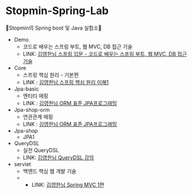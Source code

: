 # Stopmin-Spring-Lab
🌱Stopmin의 Spring boot 및 Java 실험소🌱
- Demo
  - 코드로 배우는 스프링 부트, 웹 MVC, DB 접근 기술
  - LINK: [김영한님 스프링 입문 - 코드로 배우는 스프링 부트, 웹 MVC, DB 접근 기술 ](https://www.inflearn.com/course/%EC%8A%A4%ED%94%84%EB%A7%81-%EC%9E%85%EB%AC%B8-%EC%8A%A4%ED%94%84%EB%A7%81%EB%B6%80%ED%8A%B8/dashboard)
- Core
  - 스프링 핵심 원리 - 기본편
  - LINK : [김영한님 스프링 핵심 원리 이해1](https://www.inflearn.com/course/%EC%8A%A4%ED%94%84%EB%A7%81-%ED%95%B5%EC%8B%AC-%EC%9B%90%EB%A6%AC-%EA%B8%B0%EB%B3%B8%ED%8E%B8)
- Jpa-basic
  - 엔티티 매핑
  - LINK : [김영한님 ORM 표준 JPA프로그래밍](https://www.inflearn.com/course/ORM-JPA-Basic/dashboard)
- Jpa-shop-orm
  - 연관관계 매핑
  - LINK : [김영한님 ORM 표준 JPA프로그래밍](https://www.inflearn.com/course/ORM-JPA-Basic/dashboard)
- Jpa-shop
  - JPA1
- QueryDSL
  - 실전 QueryDSL
  - LINK: [김영한님 QueryDSL 강의](https://www.inflearn.com/course/querydsl-%EC%8B%A4%EC%A0%84)
- servlet
  - 백엔드 핵심 웹 개발 기술
  -  - LINK: [김영한님 Spring MVC 1편](https://www.inflearn.com/course/%EC%8A%A4%ED%94%84%EB%A7%81-mvc-1/dashboard)
